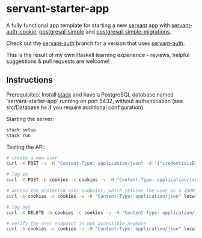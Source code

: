 # servant-starter-app

A fully functional app template for starting a new
[servant](https://hackage.haskell.org/package/servant) app with [servant-auth-cookie](https://hackage.haskell.org/package/servant-auth-cookie), [postgresql-simple](https://hackage.haskell.org/package/postgresql-simple) and [postgresql-simple-migrations](https://github.com/ameingast/postgresql-simple-migration). 

Check out the [servant-auth](https://github.com/sboehler/servant-starter-app/tree/servant-auth) branch for a version that uses [servant-auth](https://github.com/haskell-servant/servant-auth).

This is the result of my own Haskell learning experience - reviews, helpful
suggestions & pull requests are welcome!

## Instructions

Prerequisites: Install [stack](https://docs.haskellstack.org/en/stable/README/)
and have a PostgreSQL database named 'servant-starter-app' running on port
5432, without authentication (see src/Database.hs if you require  additional
configuration).

Starting the server:

```bash
stack setup
stack run 
```

Testing the API:

```bash
# create a new user
curl -X POST -v -H "Content-Type: application/json" -d '{"credentialsEmail":"user@example.com", "credentialsPassword":"a password"}' localhost:4000/user

# log in
curl -X POST -b cookies -c cookies -v -H "Content-Type: application/json" -d '{"credentialsEmail":"user@example.com", "credentialsPassword":"a password"}' localhost:4000/session

# access the protected user endpoint, which returns the user as a JSON object
curl -b cookies -c cookies -v -H "Content-Type: application/json" localhost:4000/user

# log out
curl -X DELETE -b cookies -c cookies -v -H "Content-Type: application/json" localhost:4000/session

# verify the user endpoint is not accessible anymore
curl -b cookies -c cookies -v -H "Content-Type: application/json" localhost:4000/user
```
